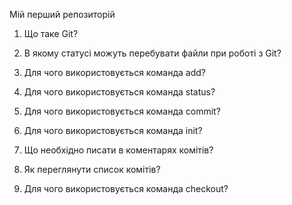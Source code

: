 Мій перший репозиторій

1. Що таке Git?


2. В якому статусі можуть перебувати файли при роботі з Git?


3. Для чого використовується команда add?


4. Для чого використовується команда status?


5. Для чого використовується команда commit?


6. Для чого використовується команда init?


7. Що необхідно писати в коментарях комітів?


8. Як переглянути список комітів?


9. Для чого використовується команда checkout?
